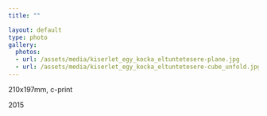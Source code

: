 ```yaml
---
title: ""

layout: default
type: photo
gallery:
  photos:
  - url: /assets/media/kiserlet_egy_kocka_eltuntetesere-plane.jpg
  - url: /assets/media/kiserlet_egy_kocka_eltuntetesere-cube_unfold.jpg
---
```


210x197mm, c-print

2015
<!-- more -->